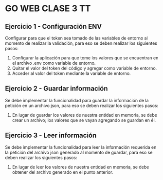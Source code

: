 # **GO WEB CLASE 3 TT**

## **Ejercicio 1 - Configuración ENV**

Configurar para que el token sea tomado de las variables de entorno al momento de realizar
la validación, para eso se deben realizar los siguientes pasos:
1. Configurar la aplicación para que tome los valores que se encuentran en el archivo
.env como variable de entorno.
2. Quitar el valor del token del código y agregar como variable de entorno.
3. Acceder al valor del token mediante la variable de entorno.

## **Ejercicio 2 - Guardar información**
Se debe implementar la funcionalidad para guardar la información de la petición en un
archivo json, para eso se deben realizar los siguientes pasos:
1. En lugar de guardar los valores de nuestra entidad en memoria, se debe crear un
archivo; los valores que se vayan agregando se guardan en él.

## **Ejercicio 3 - Leer información**

Se debe implementar la funcionalidad para leer la información requerida en la petición del
archivo json generado al momento de guardar, para eso se deben realizar los siguientes
pasos:

1. En lugar de leer los valores de nuestra entidad en memoria, se debe obtener del
archivo generado en el punto anterior.